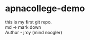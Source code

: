 # apnacollege-demo
this is my first git repo.
<br>
md -> mark down
<br>
Author - jroy (mind noogler)
